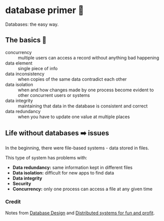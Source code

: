 # database primer 📓
Databases: the easy way.



## The basics 📙

<dl>

  <dt>concurrency</dt>

  <dd>multiple users can access a record without anything bad happening</dd>

  <dt>data element</dt>

  <dd>single piece of info</dd>
 
  <dt>data inconsistency</dt>

  <dd>when copies of the same data contradict each other</dd>

  <dt>data isolation</dt>

  <dd>when and how changes made by one process become evident to other concurrent users or systems</dd>
  <dt>data integrity</dt>
  <dd>maintaining that data in the database is consistent and correct</dd>
  <dt> data redundancy </dt>
  <dd> when you have to update one value at multiple places </dd>
  
  
</dl>


## Life without databases ➡️ issues
In the beginning, there were file-based systems - data stored in files. 

This type of system has problems with:
- __Data redundancy:__ same information kept in different files
- __Data isolation:__ difficult for new apps to find data
- __Data integrity__
- __Security__
- __Concurrency:__ only one process can access a file at any given time



### Credit

Notes from [Database Design](https://opentextbc.ca/dbdesign01/) and [Distributed systems for fun and profit](http://book.mixu.net/distsys/single-page.html).
